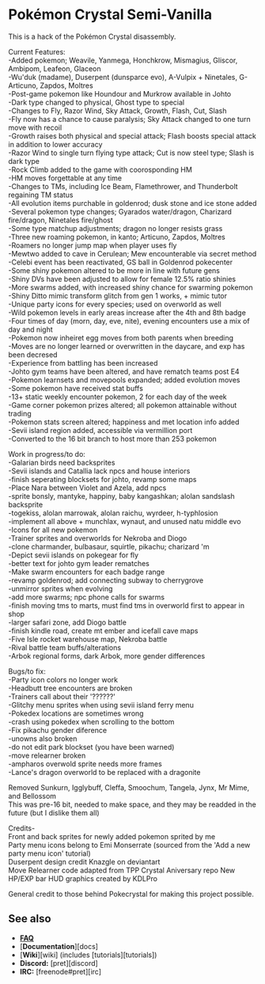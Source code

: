 # Pokémon Crystal Semi-Vanilla

This is a hack of the Pokémon Crystal disassembly.

Current Features:<br/>
-Added pokemon; Weavile, Yanmega, Honchkrow, Mismagius, Gliscor, Ambipom, Leafeon, Glaceon<br/>
-Wu'duk (madame), Duserpent (dunsparce evo), A-Vulpix + Ninetales, G-Articuno, Zapdos, Moltres<br/>
-Post-game pokemon like Houndour and Murkrow available in Johto<br/>
-Dark type changed to physical, Ghost type to special<br/>
-Changes to Fly, Razor Wind, Sky Attack, Growth, Flash, Cut, Slash<br/>
-Fly now has a chance to cause paralysis; Sky Attack changed to one turn move with recoil<br/>
-Growth raises both physical and special attack; Flash boosts special attack in addition to lower accuracy<br/>
-Razor Wind to single turn flying type attack; Cut is now steel type; Slash is dark type<br/>
-Rock Climb added to the game with coorosponding HM<br/>
-HM moves forgettable at any time<br/>
-Changes to TMs, including Ice Beam, Flamethrower, and Thunderbolt regaining TM status<br/>
-All evolution items purchable in goldenrod; dusk stone and ice stone added<br/>
-Several pokemon type changes; Gyarados water/dragon, Charizard fire/dragon, Ninetales fire/ghost<br/>
-Some type matchup adjustments; dragon no longer resists grass<br/>
-Three new roaming pokemon, in kanto; Articuno, Zapdos, Moltres<br/>
-Roamers no longer jump map when player uses fly<br/>
-Mewtwo added to cave in Cerulean; Mew encounterable via secret method<br/>
-Celebi event has been reactivated, GS ball in Goldenrod pokecenter<br/>
-Some shiny pokemon altered to be more in line with future gens<br/>
-Shiny DVs have been adjusted to allow for female 12.5% ratio shinies<br/>
-More swarms added, with increased shiny chance for swarming pokemon<br/>
-Shiny Ditto mimic transform glitch from gen 1 works, + mimic tutor<br/>
-Unique party icons for every species; used on overworld as well<br/>
-Wild pokemon levels in early areas increase after the 4th and 8th badge<br/>
-Four times of day (morn, day, eve, nite), evening encounters use a mix of day and night<br/>
-Pokemon now inheiret egg moves from both parents when breeding<br/>
-Moves are no longer learned or overwritten in the daycare, and exp has been decresed<br/>
-Experience from battling has been increased<br/>
-Johto gym teams have been altered, and have rematch teams post E4<br/>
-Pokemon learnsets and movepools expanded; added evolution moves<br/>
-Some pokemon have received stat buffs<br/>
-13+ static weekly encounter pokemon, 2 for each day of the week<br/>
-Game corner pokemon prizes altered; all pokemon attainable without trading<br/>
-Pokemon stats screen altered; happiness and met location info added<br/>
-Sevii island region added, accessible via vermillion port<br/>
-Converted to the 16 bit branch to host more than 253 pokemon<br/>


Work in progress/to do:<br/>
-Galarian birds need backsprites<br/>
-Sevii islands and Catallia lack npcs and house interiors<br/>
-finish seperating blocksets for johto, revamp some maps<br/>
-Place Nara between Violet and Azela, add npcs<br/>
-sprite bonsly, mantyke, happiny, baby kangashkan; alolan sandslash backsprite<br/>
-togekiss, alolan marrowak, alolan raichu, wyrdeer, h-typhlosion<br/>
-implement all above + munchlax, wynaut, and unused natu middle evo<br/>
-Icons for all new pokemon<br/>
-Trainer sprites and overworlds for Nekroba and Diogo<br/>
-clone charmander, bulbasaur, squirtle, pikachu; charizard 'm<br/>
-Depict sevii islands on pokegear for fly<br/>
-better text for johto gym leader rematches<br/>
-Make swarm encounters for each badge range<br/>
-revamp goldenrod; add connecting subway to cherrygrove<br/>
-unmirror sprites when evolving<br/>
-add more swarms; npc phone calls for swarms<br/>
-finish moving tms to marts, must find tms in overworld first to appear in shop<br/>
-larger safari zone, add Diogo battle<br/>
-finish kindle road, create mt ember and icefall cave maps<br/>
-Five Isle rocket warehouse map, Nekroba battle<br/>
-Rival battle team buffs/alterations<br/>
-Arbok regional forms, dark Arbok, more gender differences<br/>


Bugs/to fix:<br/>
-Party icon colors no longer work<br/>
-Headbutt tree encounters are broken<br/>
-Trainers call about their '??????'<br/>
-Glitchy menu sprites when using sevii island ferry menu<br/>
-Pokedex locations are sometimes wrong<br/>
-crash using pokedex when scrolling to the bottom<br/>
-Fix pikachu gender diference<br/>
-unowns also broken<br/>
-do not edit park blockset (you have been warned)<br/>
-move relearner broken<br/>
-ampharos overwold sprite needs more frames<br/>
-Lance's dragon overworld to be replaced with a dragonite<br/>

Removed Sunkurn, Igglybuff, Cleffa, Smoochum, Tangela, Jynx, Mr Mime, and Bellossom<br/>
This was pre-16 bit, needed to make space, and they may be readded in the future (but I dislike them all)<br/>


Credits-<br/>
Front and back sprites for newly added pokemon sprited by me<br/>
Party menu icons belong to Emi Monserrate (sourced from the 'Add a new party menu icon' tutorial)<br/>
Duserpent design credit Knazgle on deviantart<br/>
Move Relearner code adapted from TPP Crystal Aniversary repo
New HP/EXP bar HUD graphics created by KDLPro

General credit to those behind Pokecrystal for making this project possible.

## See also

- [**FAQ**](FAQ.md)
- [**Documentation**][docs]
- [**Wiki**][wiki] (includes [tutorials][tutorials])
- **Discord:** [pret][discord]
- **IRC:** [freenode#pret][irc]
